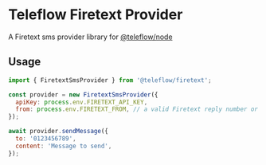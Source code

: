 # Teleflow Firetext Provider

A Firetext sms provider library for [@teleflow/node](https://github.com/khulnasoft/teleflow)

## Usage

```javascript
import { FiretextSmsProvider } from '@teleflow/firetext';

const provider = new FiretextSmsProvider({
  apiKey: process.env.FIRETEXT_API_KEY,
  from: process.env.FIRETEXT_FROM, // a valid Firetext reply number or Sender ID
});

await provider.sendMessage({
  to: '0123456789',
  content: 'Message to send',
});
```